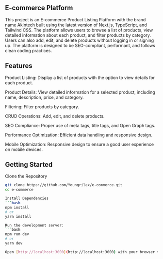 ## E-commerce Platform

This project is an E-commerce Product Listing Platform with the brand name Akintech built using the latest version of Next.js, TypeScript, and Tailwind CSS. The platform allows users to browse a list of products, view detailed information about each product, and filter products by category. Users can also add, edit, and delete products without logging in or signing up. The platform is designed to be SEO-compliant, performant, and follows clean coding practices.

## Features

Product Listing: Display a list of products with the option to view details for each product.

Product Details: View detailed information for a selected product, including name, description, price, and category.

Filtering: Filter products by category.

CRUD Operations: Add, edit, and delete products.

SEO Compliance: Proper use of meta tags, title tags, and Open Graph tags.

Performance Optimization: Efficient data handling and responsive design.

Mobile Optimization: Responsive design to ensure a good user experience on mobile devices.

## Getting Started

Clone the Repository
```bash
git clone https://github.com/Youngrilex/e-commerce.git
cd e-commerce

Install Dependencies
```bash
npm install
# or
yarn install

Run the development server:
```bash
npm run dev
# or
yarn dev

Open [http://localhost:3000](http://localhost:3000) with your browser to see the result.

